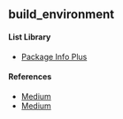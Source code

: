 ## build_environment ##

#### List Library ####
- [Package Info Plus](https://pub.dev/packages/package_info_plus)

#### References ####
- [Medium](https://medium.com/@animeshjain/build-flavors-in-flutter-android-and-ios-with-different-firebase-projects-per-flavor-27c5c5dac10b)
- [Medium](https://medium.com/flutter-community/flutter-ready-to-go-e59873f9d7de)
